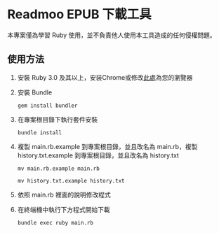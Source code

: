 # Readmoo EPUB 下載工具

本專案僅為學習 Ruby 使用，並不負責他人使用本工具造成的任何侵權問題。

## 使用方法
1. 安裝 Ruby 3.0 及其以上，安装Chrome或修改[此處](https://github.com/NomadThanatos/readmoo-dl/blob/master/lib/readmoo_dl/API.rb#L43)為您的瀏覽器

2. 安裝 Bundle

    ``` gem install bundler ```

3. 在專案根目錄下執行套件安裝

    ``` bundle install ```

4. 複製 main.rb.example 到專案根目錄，並且改名為 main.rb，複製 history.txt.example 到專案根目錄，並且改名為 history.txt
    
    ``` mv main.rb.example main.rb ```
   
    ``` mv history.txt.example history.txt ```
    
5. 依照 main.rb 裡面的說明修改程式

6. 在終端機中執行下方程式開始下載
    
    ``` bundle exec ruby main.rb ```
